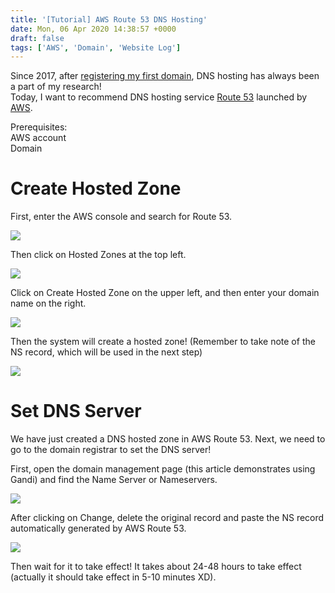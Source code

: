 ```yaml
---
title: '[Tutorial] AWS Route 53 DNS Hosting'
date: Mon, 06 Apr 2020 14:38:57 +0000
draft: false
tags: ['AWS', 'Domain', 'Website Log']
---
```


Since 2017, after [registering my first domain](https://diary.steveyi.net), DNS hosting has always been a part of my research!  
Today, I want to recommend DNS hosting service [Route 53](https://aws.amazon.com/tw/route53/) launched by [AWS](https://aws.amazon.com).

Prerequisites:  
AWS account  
Domain

# Create Hosted Zone

First, enter the AWS console and search for Route 53.

![](https://static-a1.steveyi.net/media/blog/2020050917090249-scaled.jpg)

Then click on Hosted Zones at the top left.

![](https://static-a1.steveyi.net/media/blog/2020050917092329-scaled.jpg)

Click on Create Hosted Zone on the upper left, and then enter your domain name on the right.

![](https://static-a1.steveyi.net/media/blog/2020050917094366-scaled.jpg)

Then the system will create a hosted zone! (Remember to take note of the NS record, which will be used in the next step)

![](https://static-a1.steveyi.net/media/blog/2020050917104942.png)

# Set DNS Server

We have just created a DNS hosted zone in AWS Route 53. Next, we need to go to the domain registrar to set the DNS server!

First, open the domain management page (this article demonstrates using Gandi) and find the Name Server or Nameservers.

![](https://static-a1.steveyi.net/media/blog/2020050917101357-scaled.jpg)

After clicking on Change, delete the original record and paste the NS record automatically generated by AWS Route 53.

![](https://static-a1.steveyi.net/media/blog/2020050917103474.png)

Then wait for it to take effect! It takes about 24-48 hours to take effect (actually it should take effect in 5-10 minutes XD).